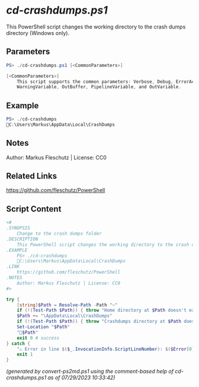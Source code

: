 *cd-crashdumps.ps1*
================

This PowerShell script changes the working directory to the crash dumps directory (Windows only).

Parameters
----------
```powershell
PS> ./cd-crashdumps.ps1 [<CommonParameters>]

[<CommonParameters>]
    This script supports the common parameters: Verbose, Debug, ErrorAction, ErrorVariable, WarningAction, 
    WarningVariable, OutBuffer, PipelineVariable, and OutVariable.
```

Example
-------
```powershell
PS> ./cd-crashdumps
📂C:\Users\Markus\AppData\Local\CrashDumps

```

Notes
-----
Author: Markus Fleschutz | License: CC0

Related Links
-------------
https://github.com/fleschutz/PowerShell

Script Content
--------------
```powershell
<#
.SYNOPSIS
	Change to the crash dumps folder
.DESCRIPTION
	This PowerShell script changes the working directory to the crash dumps directory (Windows only).
.EXAMPLE
	PS> ./cd-crashdumps
	📂C:\Users\Markus\AppData\Local\CrashDumps
.LINK
	https://github.com/fleschutz/PowerShell
.NOTES
	Author: Markus Fleschutz | License: CC0
#>

try {
	[string]$Path = Resolve-Path -Path "~"
	if (!(Test-Path $Path)) { throw "Home directory at $Path doesn't exist (yet)" }
	$Path += "\AppData\Local\CrashDumps"
	if (!(Test-Path $Path)) { throw "Crashdumps directory at $Path doesn't exist (yet)" }
	Set-Location "$Path"
	"📂$Path"
	exit 0 # success
} catch {
	"⚠️ Error in line $($_.InvocationInfo.ScriptLineNumber): $($Error[0])"
	exit 1
}
```

*(generated by convert-ps2md.ps1 using the comment-based help of cd-crashdumps.ps1 as of 07/29/2023 10:33:42)*
